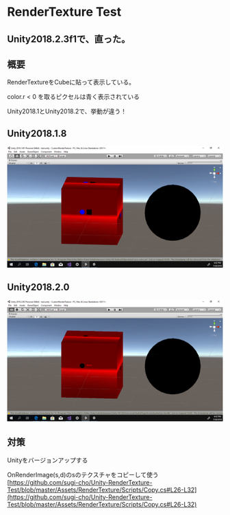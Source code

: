# RenderTexture Test

## Unity2018.2.3f1で、直った。

## 概要

RenderTextureをCubeに貼って表示している。

color.r < 0 を取るピクセルは青く表示されている

Unity2018.1とUnity2018.2で、挙動が違う！

## Unity2018.1.8

![](img/unity2018.1.8.png)

## Unity2018.2.0

![](img/unity2018.2.0.png)

## 対策

Unityをバージョンアップする

OnRenderImage(s,d)のsのテクスチャをコピーして使う
[https://github.com/sugi-cho/Unity-RenderTexture-Test/blob/master/Assets/RenderTexture/Scripts/Copy.cs#L26-L32](https://github.com/sugi-cho/Unity-RenderTexture-Test/blob/master/Assets/RenderTexture/Scripts/Copy.cs#L26-L32)
